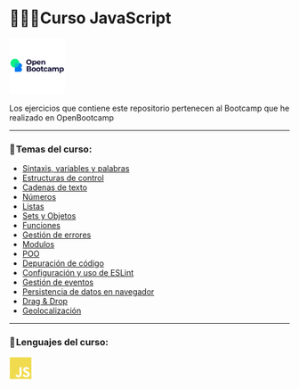 # 👩🏻‍🎓Curso JavaScript


<a href="https://campus.open-bootcamp.com/"><img width="100" height="100" src="https://github.com/AngelikaWebDev/icons/blob/main/students/open-bootcamp-fondo.svg" alt="logo-OpenBootcamp"></a>

<p>Los ejercicios que contiene este repositorio pertenecen al Bootcamp que he realizado en OpenBootcamp</p>

<hr>

### 📝 Temas del curso:

<ul>
  <li><a href="https://github.com/AngelikaWebDev/javascript/tree/main/sintaxis">Sintaxis, variables y palabras</a></li>
  <li><a href="https://github.com/AngelikaWebDev/javascript/tree/main/estructuras-de-control">Estructuras de control</a></li>
  <li><a href="https://github.com/AngelikaWebDev/javascript/tree/main/cadena-de-texto">Cadenas de texto</a></li>
  <li><a href="https://github.com/AngelikaWebDev/javascript/tree/main/numeros">Números</a></li>
  <li><a href="https://github.com/AngelikaWebDev/javascript/tree/main/listas">Listas</a></li>
  <li><a href="">Sets y Objetos</a></li>
  <li><a href="">Funciones</a></li>
  <li><a href="">Gestión de errores</a></li>
  <li><a href="">Modulos</a></li>
  <li><a href="">POO</a></li>
  <li><a href="">Depuración de código</a></li>
  <li><a href="">Configuración y uso de ESLint</a></li>
  <li><a href="">Gestión de eventos</a></li>
  <li><a href="">Persistencia de datos en navegador</a></li>
  <li><a href="">Drag & Drop</a></li>
  <li><a href="">Geolocalización</a></li>
</ul>

<hr>

### 🔡 Lenguajes del curso:
<img src="https://github.com/devicons/devicon/blob/master/icons/javascript/javascript-plain.svg" title="JavaScript" alt="JavaScript"
           width="40" height="40"/>&nbsp;

